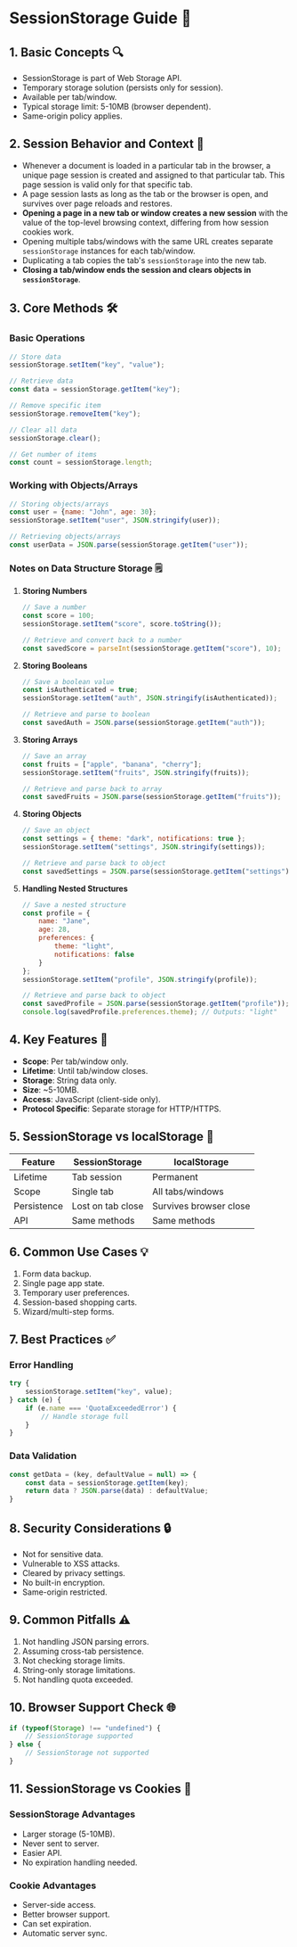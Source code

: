 # SessionStorage Guide 📝

## 1. Basic Concepts 🔍
* SessionStorage is part of Web Storage API.
* Temporary storage solution (persists only for session).
* Available per tab/window.
* Typical storage limit: 5-10MB (browser dependent).
* Same-origin policy applies.

## 2. Session Behavior and Context 🚪

* Whenever a document is loaded in a particular tab in the browser, a unique page session is created and assigned to that particular tab. This page session is valid only for that specific tab.
* A page session lasts as long as the tab or the browser is open, and survives over page reloads and restores.
* **Opening a page in a new tab or window creates a new session** with the value of the top-level browsing context, differing from how session cookies work.
* Opening multiple tabs/windows with the same URL creates separate `sessionStorage` instances for each tab/window.
* Duplicating a tab copies the tab's `sessionStorage` into the new tab.
* **Closing a tab/window ends the session and clears objects in `sessionStorage`**.

## 3. Core Methods 🛠️

### Basic Operations
```javascript
// Store data
sessionStorage.setItem("key", "value");

// Retrieve data
const data = sessionStorage.getItem("key");

// Remove specific item
sessionStorage.removeItem("key");

// Clear all data
sessionStorage.clear();

// Get number of items
const count = sessionStorage.length;
```

### Working with Objects/Arrays
```javascript
// Storing objects/arrays
const user = {name: "John", age: 30};
sessionStorage.setItem("user", JSON.stringify(user));

// Retrieving objects/arrays
const userData = JSON.parse(sessionStorage.getItem("user"));
```

### Notes on Data Structure Storage 🗒️

1. **Storing Numbers**
   ```javascript
   // Save a number
   const score = 100;
   sessionStorage.setItem("score", score.toString());

   // Retrieve and convert back to a number
   const savedScore = parseInt(sessionStorage.getItem("score"), 10);
   ```

2. **Storing Booleans**
   ```javascript
   // Save a boolean value
   const isAuthenticated = true;
   sessionStorage.setItem("auth", JSON.stringify(isAuthenticated));

   // Retrieve and parse to boolean
   const savedAuth = JSON.parse(sessionStorage.getItem("auth"));
   ```

3. **Storing Arrays**
   ```javascript
   // Save an array
   const fruits = ["apple", "banana", "cherry"];
   sessionStorage.setItem("fruits", JSON.stringify(fruits));

   // Retrieve and parse back to array
   const savedFruits = JSON.parse(sessionStorage.getItem("fruits"));
   ```

4. **Storing Objects**
   ```javascript
   // Save an object
   const settings = { theme: "dark", notifications: true };
   sessionStorage.setItem("settings", JSON.stringify(settings));

   // Retrieve and parse back to object
   const savedSettings = JSON.parse(sessionStorage.getItem("settings"));
   ```

5. **Handling Nested Structures**
   ```javascript
   // Save a nested structure
   const profile = {
       name: "Jane",
       age: 28,
       preferences: {
           theme: "light",
           notifications: false
       }
   };
   sessionStorage.setItem("profile", JSON.stringify(profile));

   // Retrieve and parse back to object
   const savedProfile = JSON.parse(sessionStorage.getItem("profile"));
   console.log(savedProfile.preferences.theme); // Outputs: "light"
   ```

## 4. Key Features 🌟

* **Scope**: Per tab/window only.
* **Lifetime**: Until tab/window closes.
* **Storage**: String data only.
* **Size**: ~5-10MB.
* **Access**: JavaScript (client-side only).
* **Protocol Specific**: Separate storage for HTTP/HTTPS.

## 5. SessionStorage vs localStorage 🔄

| Feature | SessionStorage | localStorage |
|---------|---------------|--------------|
| Lifetime | Tab session | Permanent |
| Scope | Single tab | All tabs/windows |
| Persistence | Lost on tab close | Survives browser close |
| API | Same methods | Same methods |

## 6. Common Use Cases 💡

1. Form data backup.
2. Single page app state.
3. Temporary user preferences.
4. Session-based shopping carts.
5. Wizard/multi-step forms.

## 7. Best Practices ✅

### Error Handling
```javascript
try {
    sessionStorage.setItem("key", value);
} catch (e) {
    if (e.name === 'QuotaExceededError') {
        // Handle storage full
    }
}
```

### Data Validation
```javascript
const getData = (key, defaultValue = null) => {
    const data = sessionStorage.getItem(key);
    return data ? JSON.parse(data) : defaultValue;
}
```

## 8. Security Considerations 🔒

* Not for sensitive data.
* Vulnerable to XSS attacks.
* Cleared by privacy settings.
* No built-in encryption.
* Same-origin restricted.

## 9. Common Pitfalls ⚠️

1. Not handling JSON parsing errors.
2. Assuming cross-tab persistence.
3. Not checking storage limits.
4. String-only storage limitations.
5. Not handling quota exceeded.

## 10. Browser Support Check 🌐

```javascript
if (typeof(Storage) !== "undefined") {
    // SessionStorage supported
} else {
    // SessionStorage not supported
}
```

## 11. SessionStorage vs Cookies 🍪

### SessionStorage Advantages
* Larger storage (5-10MB).
* Never sent to server.
* Easier API.
* No expiration handling needed.

### Cookie Advantages
* Server-side access.
* Better browser support.
* Can set expiration.
* Automatic server sync.

